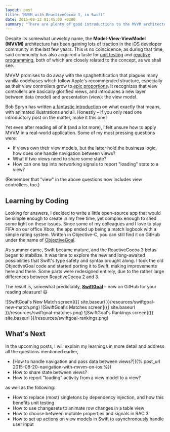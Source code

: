 ```yaml
---
layout: post
title: "MVVM with ReactiveCocoa 3, in Swift"
date: 2015-08-12 01:45:00 +0200
summary: "There are plenty of good introductions to the MVVM architecture on iOS. The next challenge is to apply these concepts in a real-world scenario! To find out how this could look like, I created an open-source Swift app that interacts with a remote server, using the brand-new ReactiveCocoa 3."
---
```


Despite its somewhat unwieldy name, the __Model-View-ViewModel (MVVM)__ architecture has been gaining lots of traction in the iOS developer community in the last few years. This is no coincidence, as during that time, said community has also acquired a taste for [unit testing][nshipster-unit-testing] and [reactive programming][reactivecocoa], both of which are closely related to the concept, as we shall see.

MVVM promises to do away with the spaghettification that plagues many vanilla codebases which follow Apple's recommended structure, especially as their view controllers grow to [epic proportions][massive-view-controller]. It recognizes that view controllers are basically glorified views, and introduces a new layer between data (model) and presentation (view): the view model.

Bob Spryn has written [a fantastic introduction][sprynthesis-rac-mvvm] on what exactly that means, with animated illustrations and all. Honestly – if you only read one introductory post on the matter, make it this one!

Yet even after reading all of it (and a lot more), I felt unsure how to apply MVVM in a real-world application. Some of my most pressing questions were:

* If views own their view models, but the latter hold the business logic, how does one handle navigation between views?
* What if two views need to share some state?
* How can one tap into networking signals to report "loading" state to a view?

(Remember that "view" in the above questions now includes view controllers, too.)

## Learning by Coding

Looking for answers, I decided to write a little open-source app that would be simple enough to create in my free time, yet complex enough to shed some light on these issues. Since some of my colleagues and I love to play FIFA on our office Xbox, the app ended up being a match logbook with a simple rating system. Written in Objective-C, you can still find it on GitHub under the name of [ObjectiveGoal][objectivegoal].

As summer came, Swift became mature, and the ReactiveCocoa 3 betas began to stabilize. It was time to explore the new and long-awaited possibilities that Swift's type safety and syntax brought along. I took the old ObjectiveGoal code and started porting it to Swift, making improvements here and there. Some parts were redesigned entirely, due to the rather large differences between ReactiveCocoa 2 and 3.

The result is, somewhat predictably, __[SwiftGoal][swiftgoal]__ – now on GitHub for your reading pleasure! :smiley:

![SwiftGoal's New Match screen]({{ site.baseurl }}/resources/swiftgoal-new-match.png)
![SwiftGoal's Matches screen]({{ site.baseurl }}/resources/swiftgoal-matches.png)
![SwiftGoal's Rankings screen]({{ site.baseurl }}/resources/swiftgoal-rankings.png)

## What's Next

In the upcoming posts, I will explain my learnings in more detail and address all the questions mentioned earlier,

* [How to handle navigation and pass data between views?]({% post_url 2015-08-20-navigation-with-mvvm-on-ios %})
* How to share state between views?
* How to report "loading" activity from a view model to a view?

 as well as the following:

* How to replace (most) singletons by dependency injection, and how this benefits unit testing
* How to use changesets to animate row changes in a table view
* How to choose between mutable properties and signals in RAC 3
* How to set up actions on view models in Swift to asynchronously handle user input

[nshipster-unit-testing]: http://nshipster.com/unit-testing/
[reactivecocoa]: http://github.com/ReactiveCocoa/ReactiveCocoa
[massive-view-controller]: https://twitter.com/colin_campbell/status/293167951132098560
[sprynthesis-rac-mvvm]: http://www.sprynthesis.com/2014/12/06/reactivecocoa-mvvm-introduction/
[objectivegoal]: http://github.com/richeterre/ObjectiveGoal
[swiftgoal]: http://github.com/richeterre/SwiftGoal
[swiftgoal-viewmodels]: https://github.com/richeterre/SwiftGoal/tree/master/SwiftGoal/ViewModels
